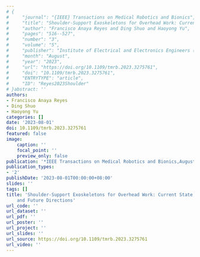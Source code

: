 ```yaml
---
# {
#     "journal": "{IEEE} Transactions on Medical Robotics and Bionics",
#     "title": "Shoulder-Support Exoskeletons for Overhead Work: Current State,  Challenges and Future Directions",
#     "author": "Francisco Anaya Reyes and Ding Shuo and Haoyong Yu",
#     "pages": "516--527",
#     "number": "3",
#     "volume": "5",
#     "publisher": "Institute of Electrical and Electronics Engineers ({IEEE})",
#     "month": "August",
#     "year": "2023",
#     "url": "https://doi.org/10.1109/tmrb.2023.3275761",
#     "doi": "10.1109/tmrb.2023.3275761",
#     "ENTRYTYPE": "article",
#     "ID": "Reyes2023Shoulder"
# }abstract: ''
authors:
- Francisco Anaya Reyes
- Ding Shuo
- Haoyong Yu
categories: []
date: '2023-08-01'
doi: 10.1109/tmrb.2023.3275761
featured: false
image:
    caption: ''
    focal_point: ''
    preview_only: false
publication: '*IEEE Transactions on Medical Robotics and Bionics,August*'
publication_types:
- '2'
publishDate: '2023-08-01T00:00:00+08:00'
slides: ''
tags: []
title: 'Shoulder-Support Exoskeletons for Overhead Work: Current State,  Challenges
    and Future Directions'
url_code: ''
url_dataset: ''
url_pdf: ''
url_poster: ''
url_project: ''
url_slides: ''
url_source: https://doi.org/10.1109/tmrb.2023.3275761
url_video: ''
---
```

